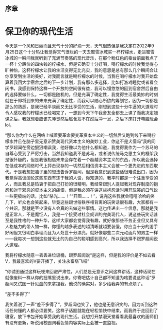 ## 序章

# 保卫你的现代生活

今天是一个风和日丽而且天气十分的好滴一天，天气很热但是我决定在2022年9月25日这个十分热让我觉得﻿天气很烂的一天去蜜雪冰城买一杯柠檬水，走进蜜雪冰城的一瞬间我就听到了充满节奏感的现代音乐，在那个粉红色的柜台前面我点了一杯十分廉价的四块钱的柠檬水，但是它确实十分好喝，喝柠檬水的时候我觉得心旷神怡，这杯柠檬水让我的生活变得无比充实，我的意思是总有那么几个瞬间会让你享受到生活的美好，对我而言就是喝柠檬水的时候，当我在喝柠檬水时我开始盘算着我回大学宿舍之后的下一步计划，我有那么多选择，比如打游戏睡觉或者看会闲书，我感到保持这样一个开放的空间很有益，我可以慢悠悠的回到宿舍然后自由的选择要做什么，一切都是随机的，﻿但是充满了确定性，我觉得生活最美妙的时刻就在于即将到来的未来充满了确定性，而我可以随心所欲的筹划它，因为一切都是那么的熟悉，是我已经平淡而又无比享受的生活，刚想到这些十分牛逼的大道理时令人感叹我的柠檬水已经喝完了，一想到今天下午我舍友全都去上课了而我决定翘课之后，我就想着应该先睡觉然后趁舍友不在然后冲一发，之后下床打开电脑玩会lol。

“那么你为什么在网络上喊着要革命要变革资本主义的一切然后又跑到线下来喝柠檬水并且在脑子里无意识赞美现代资本主义的美妙工业，你这不是犬儒吗”我的同学罗超闻在旁边狠狠嘲讽﻿我，他好像以为他什么都知道，我觉得我作为一个苏马的自尊心受到了严厉打击，当然我知道我不是苏马，或者说传统马克思主义的框架我是很怀疑的，但是我很相信未来会存在着一个超越资本主义的东西，所以我会选择在低成本的网络时代上抨击现存的一切然后相信资本主义会被一个更先进的东西取代。于是我想把脑子里的想法告诉罗超闻，但是我意识到这些话很难说出口，因为我觉得高谈阔论这些东西有违于我的人设，你知道的，我平时都是一个注重享受的人，而且我总是热衷于把自己打扮的很精明，我经常跟别人提起我对现存制度的抱怨和对于邪恶的资本主义﻿的痛恨，但是我必须在讲这些抱怨话时用开玩笑的口气说一些更极端的话，比如“杀光……！”“开图……！”，说完这些我就会嘻嘻哈哈的笑几下，听众也会笑起来，毕竟这些跟世俗秩序相背离的玩笑话很有趣，大家都有一个共识，那就是至少没有人会真的去做这些事情。这也传递出一个信息，那就是我是正常人，不是魔怔人，我是一个接受过社会规训的完美现代人，说这些玩笑话甚至是我性格的一种升华，这样大家都会觉得我有趣，就好像那些不务正业但又具有人格魅力的带人物一样，你懂的越多表述的越清晰就越要装傻，你应当十分的游手好闲但又很明白事理而且为人处﻿世十分漂亮，就好像那些二次元动画片的男主一样——我每次一想到这些就无比的为自己的聪明感到高兴，所以我选择不跟罗超闻说大道理。

我将柠檬水随意一丢丢进垃圾桶，跟罗超闻说“是这样，但是我的评价是不如去看V，我最喜欢的V要开播了，关注永畜塔飞喵”

“你试图通过这样玩梗来回避严肃性，人们总是无意识之间这样讲话，这种话现在就像废料一样从你的批嘴里说出来，你寄吧估计自己都不知道为啥要说这种话”罗超闻又试图一针见血的来拿捏我，他说的确实对，多少给我弄的有点烦了。

﻿“差不多得了”

我笑着说了一声“差不多得了”，罗超闻也笑了，他也是无意识笑的，因为听到这种话任何懂的人都必须要笑，这样子话题就能在轻松愉快中结束，而我终于走回到了寝室，放下书包开始享受我的现代生活。我想打开禁漫天堂看看我最喜欢的画师们有没有更新，听说用校园网看色情内容实际上会被一直监视。

